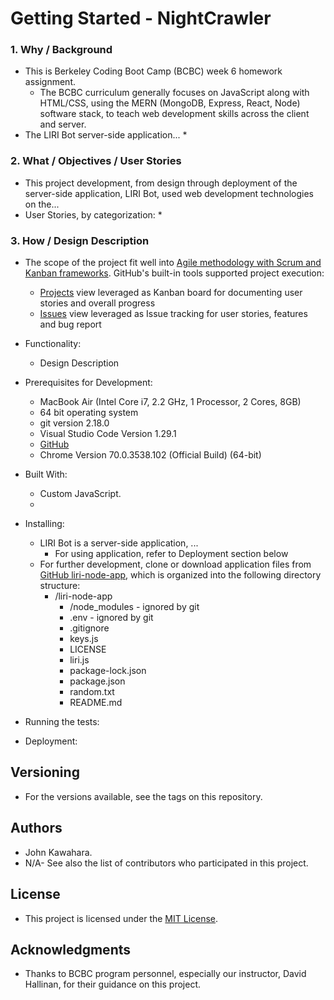 # Getting Started - NightCrawler
### 1. Why / Background
  * This is Berkeley Coding Boot Camp (BCBC) week 6 homework assignment.
    * The BCBC curriculum generally focuses on JavaScript along with HTML/CSS, using the MERN (MongoDB, Express, React, Node) software stack, to teach web development skills across the client and server. 
  * The LIRI Bot server-side application...
    * 

### 2. What / Objectives / User Stories
  * This project development, from design through deployment of the server-side application, LIRI Bot, used web development technologies on the...
  * User Stories, by categorization:
    * 

### 3. How / Design Description
  * The scope of the project fit well into [Agile methodology with Scrum and Kanban frameworks](https://en.wikipedia.org/wiki/Agile_software_development). GitHub's built-in tools supported project execution:
    * [Projects](https://github.com/jkawahara/bcbc-project1/projects/1) view leveraged as Kanban board for documenting user stories and overall progress 
    * [Issues](https://github.com/jkawahara/bcbc-project1/issues) view leveraged as Issue tracking for user stories, features and bug report
  * Functionality:
    * Design Description
    

  * Prerequisites for Development:
    * MacBook Air (Intel Core i7, 2.2 GHz, 1 Processor, 2 Cores, 8GB)
    * 64 bit operating system 
    * git version 2.18.0
    * Visual Studio Code Version 1.29.1
    * [GitHub](https://github.com/jkawahara/firebase)
    * Chrome Version 70.0.3538.102 (Official Build) (64-bit)

  * Built With:
    * Custom JavaScript.
    * 

  * Installing:
    * LIRI Bot is a server-side application, ...
      * For using application, refer to Deployment section below
    * For further development, clone or download application files from [GitHub liri-node-app](https://github.com/jkawahara/bcbc-project1), which is organized into the following directory structure:
      * /liri-node-app
        * /node_modules - ignored by git
        * .env - ignored by git
        * .gitignore
        * keys.js
        * LICENSE
        * liri.js
        * package-lock.json
        * package.json
        * random.txt
        * README.md

  * Running the tests:

  * Deployment:

## Versioning
  * For the versions available, see the tags on this repository.

## Authors
  * John Kawahara.
  * N/A- See also the list of contributors who participated in this project.

## License
  * This project is licensed under the [MIT License](LICENSE).

## Acknowledgments
  * Thanks to BCBC program personnel, especially our instructor, David Hallinan, for their guidance on this project.
